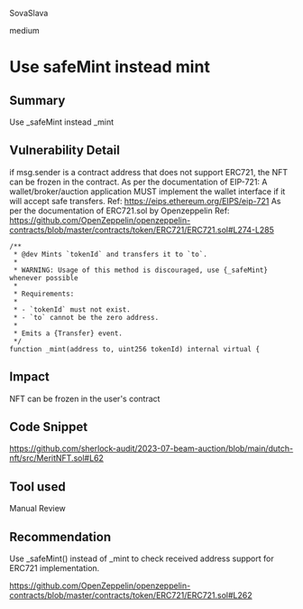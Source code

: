 SovaSlava

medium

# Use safeMint instead mint

## Summary
Use _safeMint instead _mint
## Vulnerability Detail
if msg.sender is a contract address that does not support ERC721, the NFT can be frozen in the contract.
As per the documentation of EIP-721:
A wallet/broker/auction application MUST implement the wallet interface if it will accept safe transfers.
Ref: https://eips.ethereum.org/EIPS/eip-721
As per the documentation of ERC721.sol by Openzeppelin
Ref: https://github.com/OpenZeppelin/openzeppelin-contracts/blob/master/contracts/token/ERC721/ERC721.sol#L274-L285
```solidity
/**
 * @dev Mints `tokenId` and transfers it to `to`.
 *
 * WARNING: Usage of this method is discouraged, use {_safeMint} whenever possible
 *
 * Requirements:
 *
 * - `tokenId` must not exist.
 * - `to` cannot be the zero address.
 *
 * Emits a {Transfer} event.
 */
function _mint(address to, uint256 tokenId) internal virtual {
```
## Impact
NFT can be frozen in the user's contract
## Code Snippet
https://github.com/sherlock-audit/2023-07-beam-auction/blob/main/dutch-nft/src/MeritNFT.sol#L62
## Tool used

Manual Review

## Recommendation
Use _safeMint() instead of _mint to check received address support for ERC721 implementation.

https://github.com/OpenZeppelin/openzeppelin-contracts/blob/master/contracts/token/ERC721/ERC721.sol#L262